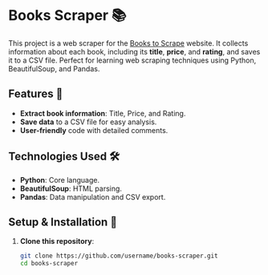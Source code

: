# Books Scraper 📚

This project is a web scraper for the [Books to Scrape](https://books.toscrape.com/) website. It collects information about each book, including its **title**, **price**, and **rating**, and saves it to a CSV file. Perfect for learning web scraping techniques using Python, BeautifulSoup, and Pandas.

## Features 🌟

- **Extract book information**: Title, Price, and Rating.
- **Save data** to a CSV file for easy analysis.
- **User-friendly** code with detailed comments.

## Technologies Used 🛠

- **Python**: Core language.
- **BeautifulSoup**: HTML parsing.
- **Pandas**: Data manipulation and CSV export.

## Setup & Installation 🚀

1. **Clone this repository**:
   ```bash
   git clone https://github.com/username/books-scraper.git
   cd books-scraper
